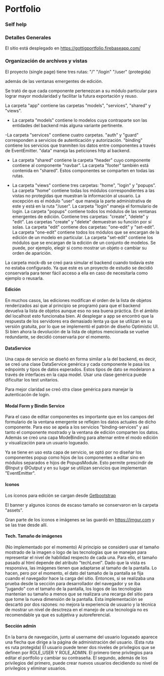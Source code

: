 # Portfolio

### Self help

### Detalles Generales

El sitio está desplegado en https://gottigportfolio.firebaseapp.com/

### Organización de archivos y vistas

El proyecto (single page) tiene tres rutas:
"/"
"/login"
"/user" (protegida)

además de las ventanas emergentes de edición.

Se trató de que cada componente pertenezcan a su módulo particular para lograr
mayor modularidad y facilitar la futura exportación y reuso.

La carpeta "app" contiene las carpetas "models", "services", "shared" y "views".

- La carpeta "models" contiene lo modelos cuya contraparte son las entidades 
del backend más alguna variante pertinente.

 -La carpeta "services" contiene cuatro carpetas. "auth" y "guard" corresponden a
servicios de autenticación y autorización. "binding" contiene los servicios
que tranmiten los datos entre componentes a través de EventEmitter.
"data" maneja las peticiones http al backend.

- La carpeta "shared" contiene la carpeta "header" cuyo componente contiene al
componente "navbar". La carpeta "footer" también está contenida en "shared". Estos
componentes se comparten en todas las rutas.

- La carpeta "views" contiene tres carpetas: "home", "login" y "popups". 
La carpeta "home" contiene todas los módulos correspondientes a las vistas no 
protegidas que muestran la información al usuario. La excepción es el módulo 
"user" que maneja la parte administrativa de este y está en la ruta "/user". 
La carpeta "login" maneja el formulario de login.
La carpeta "popups" contiene todos los módulos de las ventanas emergentes de edición. 
Contiene tres carpetas: "create", "delete" y "edit".
Las carpetas "create" y "delete" demuestran su función por sí solas.
La carpeta "edit" contiene dos carpetas: "one-edit" y "set-edit".
La carpeta "one-edit" contiene todos los módulos que se encargan de la edición de un
modelo en particular.
La carpeta "set-edit" contiene los módulos que se encargan de la edición de un conjunto de modelos. Se puede, por ejemplo, elegir si como mostrar un objeto o cambiar su orden de aparición.


La carpeta mock-db se creó para simular el backend cuando todavía este no estaba configurado. Ya que este es un proyecto de estudio se decidió conservarla para tener fácil acceso a ella en caso de necesitarla como ejemplo o reusarla.


#### Edición

En muchos casos, las ediciones modifican el orden de la lista de objetos renderizados así que al principio se programó para que el backend devuelva la lista de objetos aunque eso no sea buena práctica.
En el ámbito del localhost esto funcionaba bien. 
Al desplegar a app se encontró que la respuesta de los servidores era demasiado lenta ya que se utilizan en su versión gratuita, por lo que se implementó el patrón de diseño Optimistic UI. Si bien ahora la devolución de la lista de objetos mencionada se vuelve redundante, se decidió conservarla por el momento.

#### DataService

Una capa de servicio se diseñó en forma similar a la del backend, es decir, se creó una clase DataService genérica y cada componente le pasa los ednpoints y tipos de datos esperados. Estos tipos de dato se modelaron a través de interfaces en la capa model.
Usar una clase genérica puede dificultar los test unitarios.

Para mejor claridad se creó otra clase genérica para manejar la autenticacón de login.


#### Modal Form y Bindin Service

Para el caso de editar componentes es importante que en los campos del formulario de la ventana emergente se reflejen los datos actuales de dicho componente. Para eso se apela a los servicios "binding-services" y así tanto el componente mostrado y la ventana de edición comparten los datos. Además se creó una capa ModeBinding para alternar entre el modo edición y visualización para un usuario logueado.

Ya se tiene en uso esta capa de servicio, se optó por no diseñar los componentes popup como hijos de los componentes a editar sino en módulos separados e hijos de PopupsModule. Esto permite prescindir de @Input y @Output y en su lugar se utilizan servicios que implementan "EventEmitter".

#### Iconos

Los íconos para edición se cargan desde [Getbootstrap](https://icons.getbootstrap.com/)

El banner y algunos íconos de escaso tamaño se conservaron en la carpeta "assets".

Gran parte de los íconos e imágenes se las guardó en https://imgur.com y se las trae desde allí.

#### Tech. Tamaño de imágenes

(No implementado por el momento)
Al principio se consideró usar el tamaño mostrado de la imagen o logo de las tecnologías que se manejan para representar el nivel de habilidad respecto de cada una. Para ello, el tamaño pasado al html depende del atributo "techLevel". Dado que la vista es responsiva, las imágenes tienen que adaptarse al tamaño de la pantalla. Lo hacen, pero por el momento, el dato del tamaño de la pantalla se fija cuando el navegador hace la carga del sitio. Entonces, si se realizaba una prueba desde la sección para desarrollador del navegador y se iba "jugando" con el tamaño de la pantalla, los logos de las tecnologías mantenían su tamaño a menos que se realizara una recarga del sitio para que tome la nueva dimensión de la pantalla.
Esta implementación se descartó por dos razones: no mejora la experiencia de usuario y la técnica de mostrar un nivel de desctreza en el manejo de una tecnología no es recomendable ya que es subjetiva y autoreferencial.

#### Sección admin

En la barra de navegación, junto al username del usuario logueado aparece una flecha que dirige a la página de administración del usuario.
(Esta ruta es ruta protegida)
El usuario puede tener dos niveles de privilegios que se definen por ROLE_USER Y ROLE_ADMIN.
El primero tiene privilegios para editar el portfolio y cambiar su contraseña.
El segundo, además de los privilegios del primero, puede crear nuevos usuarios decidiendo su nivel de privilegios y eliminar usuarios.

